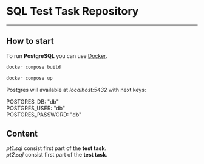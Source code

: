 # SQL Test Task Repository

---

## How to start

To run **PostgreSQL** you can use [Docker](https://www.docker.com/get-started/).

```sh
docker compose build
```

```sh
docker compose up
```

Postgres will available at *localhost:5432* with next keys:

POSTGRES_DB: "db"  
POSTGRES_USER: "db"  
POSTGRES_PASSWORD: "db"

## Content

*pt1.sql* consist first part of the **test task**.   
*pt2.sql* consist first part of the **test task**.